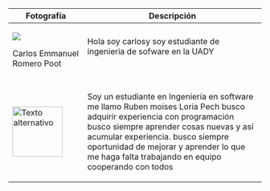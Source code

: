 ﻿
| Fotografía| Descripción |
|--|--|
| <p><img src="https://media.licdn.com/dms/image/D4E03AQFLLHEzEOQKEA/profile-displayphoto-shrink_200_200/0/1695308170237?e=1700697600&v=beta&t=lpqgL8cNYcfRurkZGyWQeNg2FbYvTPiFMiGBF99pqo8"></p>Carlos Emmanuel Romero Poot |  Hola soy carlosy soy estudiante de ingenieria de sofware en la UADY|
|  |   |
|  |   |
|  |   |
|  |   |
|  <img src="https://media.licdn.com/dms/image/D4E03AQFAAlHmWAB0kw/profile-displayphoto-shrink_400_400/0/1693847035944?e=1700697600&v=beta&t=15FrbPz256Gct2T9XemEsdJSk0avo9GpE_nu3QdS-Gg" alt="Texto alternativo" width="100" height="100">|<p> Soy un estudiante en Ingeniería en software<br> me llamo Ruben moises Loria Pech busco adquirir experiencia con programación <br>busco siempre aprender cosas nuevas y así<br> acumular experiencia. busco siempre oportunidad de mejorar y aprender lo que me haga falta trabajando en equipo cooperando con todos </p>          |

<!--stackedit_data:
eyJoaXN0b3J5IjpbNTQxNTkxNDddfQ==
-->